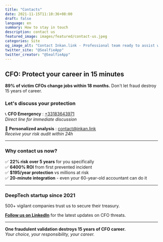 ```yaml
---
title: "Contacts"
date: 2021-11-15T11:10:36+08:00
draft: false
language: en
summary: How to stay in touch
description: contact us
featured_image: images/featured/contact-us.jpeg
categories: Site
og_image_alt: "Contact Inkan.link - Professional team ready to assist with cybersecurity solutions"
twitter_site: "@SealfieApp"
twitter_creator: "@SealfieApp"
---
```


## CFO: Protect your career in 15 minutes

**89% of victim CFOs change jobs within 18 months.** Don't let fraud destroy 15 years of career.

### Let's discuss your protection

📞 **CFO Emergency** : [+33183643971](tel:+33183643971)  
*Direct line for immediate discussion*

📧 **Personalized analysis** : contact@inkan.link  
*Receive your risk audit within 24h*

---

### Why contact us now?

✅ **22% risk over 5 years** for you specifically  
✅ **6400% ROI** from first prevented incident  
✅ **$195/year protection** vs millions at risk  
✅ **20-minute integration** - even your 60-year-old accountant can do it

---

### DeepTech startup since 2021

500+ vigilant companies trust us to secure their treasury.

**[Follow us on LinkedIn](https://www.linkedin.com/company/inkan-link/)** for the latest updates on CFO threats.

---

**One fraudulent validation destroys 15 years of CFO career.**  
*Your choice, your responsibility, your career.*
